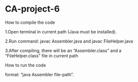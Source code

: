 # CA-project-6

How to compile the code

1.Open terminal in current path (Java must be installed).

2.Run command: javac Assembler.java and javac FileHelper.java

3.After compiling, there will be an “Assembler.class” and a “FileHelper.class” file in current path

How to run the code

format: “java Assembler file-path”.
